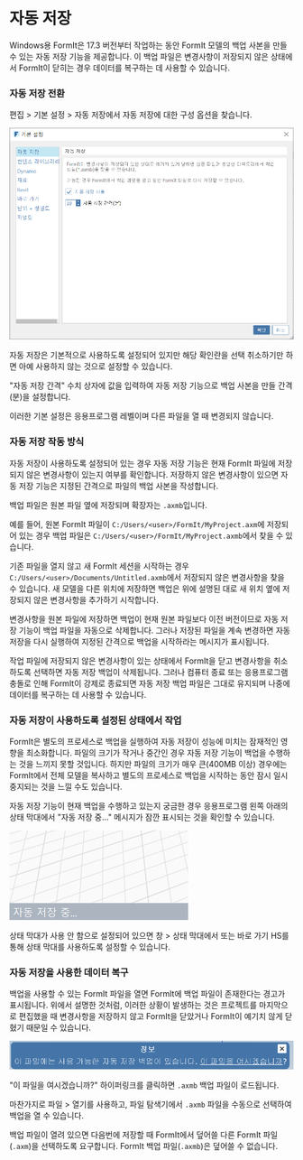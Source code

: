 # 자동 저장

Windows용 FormIt은 17.3 버전부터 작업하는 동안 FormIt 모델의 백업 사본을 만들 수 있는 자동 저장 기능을 제공합니다. 이 백업 파일은 변경사항이 저장되지 않은 상태에서 FormIt이 닫히는 경우 데이터를 복구하는 데 사용할 수 있습니다.

### 자동 저장 전환

편집 &gt; 기본 설정 &gt; 자동 저장에서 자동 저장에 대한 구성 옵션을 찾습니다.

![](../.gitbook/assets/20190613-autosave.png)

자동 저장은 기본적으로 사용하도록 설정되어 있지만 해당 확인란을 선택 취소하기만 하면 아예 사용하지 않는 것으로 설정할 수 있습니다.

"자동 저장 간격" 수치 상자에 값을 입력하여 자동 저장 기능으로 백업 사본을 만들 간격\(분\)을 설정합니다.

이러한 기본 설정은 응용프로그램 레벨이며 다른 파일을 열 때 변경되지 않습니다.

### 자동 저장 작동 방식

자동 저장이 사용하도록 설정되어 있는 경우 자동 저장 기능은 현재 FormIt 파일에 저장되지 않은 변경사항이 있는지 여부를 확인합니다. 저장하지 않은 변경사항이 있으면 자동 저장 기능은 지정된 간격으로 파일의 백업 사본을 작성합니다.

백업 파일은 원본 파일 옆에 저장되며 확장자는 `.axmb`입니다.

예를 들어, 원본 FormIt 파일이 `C:/Users/<user>/FormIt/MyProject.axm`에 저장되어 있는 경우 백업 파일은 `C:/Users/<user>/FormIt/MyProject.axmb`에서 찾을 수 있습니다.

기존 파일을 열지 않고 새 FormIt 세션을 시작하는 경우 `C:/Users/<user>/Documents/Untitled.axmb`에서 저장되지 않은 변경사항을 찾을 수 있습니다. 새 모델을 다른 위치에 저장하면 백업은 위에 설명된 대로 새 위치 옆에 저장되지 않은 변경사항을 추가하기 시작합니다.

변경사항을 원본 파일에 저장하면 백업이 현재 원본 파일보다 이전 버전이므로 자동 저장 기능이 백업 파일을 자동으로 삭제합니다. 그러나 저장된 파일을 계속 변경하면 자동 저장을 다시 실행하여 지정된 간격으로 백업을 시작하라는 메시지가 표시됩니다.

작업 파일에 저장되지 않은 변경사항이 있는 상태에서 FormIt을 닫고 변경사항을 취소하도록 선택하면 자동 저장 백업이 삭제됩니다. 그러나 컴퓨터 종료 또는 응용프로그램 충돌로 인해 FormIt이 강제로 종료되면 자동 저장 백업 파일은 그대로 유지되며 나중에 데이터를 복구하는 데 사용할 수 있습니다.

### 자동 저장이 사용하도록 설정된 상태에서 작업

FormIt은 별도의 프로세스로 백업을 실행하여 자동 저장이 성능에 미치는 잠재적인 영향을 최소화합니다. 파일의 크기가 작거나 중간인 경우 자동 저장 기능이 백업을 수행하는 것을 느끼지 못할 것입니다. 하지만 파일의 크기가 매우 큰(400MB 이상) 경우에는 FormIt에서 전체 모델을 복사하고 별도의 프로세스로 백업을 시작하는 동안 잠시 일시 중지되는 것을 느낄 수도 있습니다.

자동 저장 기능이 현재 백업을 수행하고 있는지 궁금한 경우 응용프로그램 왼쪽 아래의 상태 막대에서 "자동 저장 중..." 메시지가 잠깐 표시되는 것을 확인할 수 있습니다.

![](../.gitbook/assets/20190613-autosave-status-bar.png)

상태 막대가 사용 안 함으로 설정되어 있으면 창 &gt; 상태 막대에서 또는 바로 가기 HS를 통해 상태 막대를 사용하도록 설정할 수 있습니다.

### 자동 저장을 사용한 데이터 복구

백업을 사용할 수 있는 FormIt 파일을 열면 FormIt에 백업 파일이 존재한다는 경고가 표시됩니다. 위에서 설명한 것처럼, 이러한 상황이 발생하는 것은 프로젝트를 마지막으로 편집했을 때 변경사항을 저장하지 않고 FormIt을 닫았거나 FormIt이 예기치 않게 닫혔기 때문일 수 있습니다.

![](../.gitbook/assets/20190613-autosave-notification.png)

"이 파일을 여시겠습니까?" 하이퍼링크를 클릭하면 `.axmb` 백업 파일이 로드됩니다.

마찬가지로 파일 &gt; 열기를 사용하고, 파일 탐색기에서 `.axmb` 파일을 수동으로 선택하여 백업을 열 수 있습니다.

백업 파일이 열려 있으면 다음번에 저장할 때 FormIt에서 덮어쓸 다른 FormIt 파일\(`.axm`\)을 선택하도록 요구합니다. FormIt 백업 파일\(`.axmb`\)은 덮어쓸 수 없습니다.



